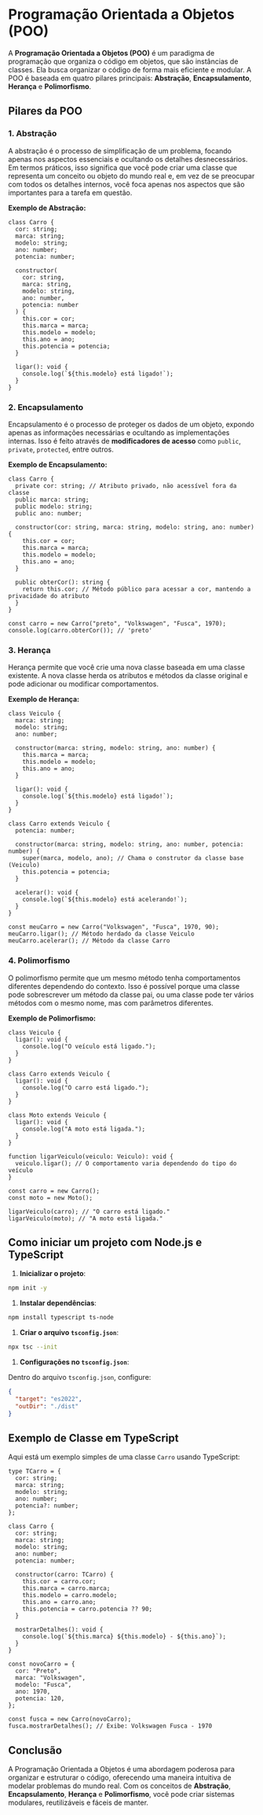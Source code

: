 # Programação Orientada a Objetos (POO)

A **Programação Orientada a Objetos (POO)** é um paradigma de programação que organiza o código em objetos, que são instâncias de classes. Ela busca organizar o código de forma mais eficiente e modular. A POO é baseada em quatro pilares principais: **Abstração**, **Encapsulamento**, **Herança** e **Polimorfismo**.

## Pilares da POO

### 1. **Abstração**

A abstração é o processo de simplificação de um problema, focando apenas nos aspectos essenciais e ocultando os detalhes desnecessários. Em termos práticos, isso significa que você pode criar uma classe que representa um conceito ou objeto do mundo real e, em vez de se preocupar com todos os detalhes internos, você foca apenas nos aspectos que são importantes para a tarefa em questão.

**Exemplo de Abstração:**

```tsx
class Carro {
  cor: string;
  marca: string;
  modelo: string;
  ano: number;
  potencia: number;

  constructor(
    cor: string,
    marca: string,
    modelo: string,
    ano: number,
    potencia: number
  ) {
    this.cor = cor;
    this.marca = marca;
    this.modelo = modelo;
    this.ano = ano;
    this.potencia = potencia;
  }

  ligar(): void {
    console.log(`${this.modelo} está ligado!`);
  }
}
```

### 2. **Encapsulamento**

Encapsulamento é o processo de proteger os dados de um objeto, expondo apenas as informações necessárias e ocultando as implementações internas. Isso é feito através de **modificadores de acesso** como `public`, `private`, `protected`, entre outros.

**Exemplo de Encapsulamento:**

```tsx
class Carro {
  private cor: string; // Atributo privado, não acessível fora da classe
  public marca: string;
  public modelo: string;
  public ano: number;

  constructor(cor: string, marca: string, modelo: string, ano: number) {
    this.cor = cor;
    this.marca = marca;
    this.modelo = modelo;
    this.ano = ano;
  }

  public obterCor(): string {
    return this.cor; // Método público para acessar a cor, mantendo a privacidade do atributo
  }
}

const carro = new Carro("preto", "Volkswagen", "Fusca", 1970);
console.log(carro.obterCor()); // 'preto'
```

### 3. **Herança**

Herança permite que você crie uma nova classe baseada em uma classe existente. A nova classe herda os atributos e métodos da classe original e pode adicionar ou modificar comportamentos.

**Exemplo de Herança:**

```tsx
class Veiculo {
  marca: string;
  modelo: string;
  ano: number;

  constructor(marca: string, modelo: string, ano: number) {
    this.marca = marca;
    this.modelo = modelo;
    this.ano = ano;
  }

  ligar(): void {
    console.log(`${this.modelo} está ligado!`);
  }
}

class Carro extends Veiculo {
  potencia: number;

  constructor(marca: string, modelo: string, ano: number, potencia: number) {
    super(marca, modelo, ano); // Chama o construtor da classe base (Veiculo)
    this.potencia = potencia;
  }

  acelerar(): void {
    console.log(`${this.modelo} está acelerando!`);
  }
}

const meuCarro = new Carro("Volkswagen", "Fusca", 1970, 90);
meuCarro.ligar(); // Método herdado da classe Veiculo
meuCarro.acelerar(); // Método da classe Carro
```

### 4. **Polimorfismo**

O polimorfismo permite que um mesmo método tenha comportamentos diferentes dependendo do contexto. Isso é possível porque uma classe pode sobrescrever um método da classe pai, ou uma classe pode ter vários métodos com o mesmo nome, mas com parâmetros diferentes.

**Exemplo de Polimorfismo:**

```tsx
class Veiculo {
  ligar(): void {
    console.log("O veículo está ligado.");
  }
}

class Carro extends Veiculo {
  ligar(): void {
    console.log("O carro está ligado.");
  }
}

class Moto extends Veiculo {
  ligar(): void {
    console.log("A moto está ligada.");
  }
}

function ligarVeiculo(veiculo: Veiculo): void {
  veiculo.ligar(); // O comportamento varia dependendo do tipo do veículo
}

const carro = new Carro();
const moto = new Moto();

ligarVeiculo(carro); // "O carro está ligado."
ligarVeiculo(moto); // "A moto está ligada."
```

## Como iniciar um projeto com Node.js e TypeScript

1. **Inicializar o projeto**:

```bash
npm init -y

```

1. **Instalar dependências**:

```bash
npm install typescript ts-node

```

1. **Criar o arquivo `tsconfig.json`**:

```bash
npx tsc --init

```

1. **Configurações no `tsconfig.json`**:

Dentro do arquivo `tsconfig.json`, configure:

```json
{
  "target": "es2022",
  "outDir": "./dist"
}
```

## Exemplo de Classe em TypeScript

Aqui está um exemplo simples de uma classe `Carro` usando TypeScript:

```tsx
type TCarro = {
  cor: string;
  marca: string;
  modelo: string;
  ano: number;
  potencia?: number;
};

class Carro {
  cor: string;
  marca: string;
  modelo: string;
  ano: number;
  potencia: number;

  constructor(carro: TCarro) {
    this.cor = carro.cor;
    this.marca = carro.marca;
    this.modelo = carro.modelo;
    this.ano = carro.ano;
    this.potencia = carro.potencia ?? 90;
  }

  mostrarDetalhes(): void {
    console.log(`${this.marca} ${this.modelo} - ${this.ano}`);
  }
}

const novoCarro = {
  cor: "Preto",
  marca: "Volkswagen",
  modelo: "Fusca",
  ano: 1970,
  potencia: 120,
};

const fusca = new Carro(novoCarro);
fusca.mostrarDetalhes(); // Exibe: Volkswagen Fusca - 1970
```

## Conclusão

A Programação Orientada a Objetos é uma abordagem poderosa para organizar e estruturar o código, oferecendo uma maneira intuitiva de modelar problemas do mundo real. Com os conceitos de **Abstração**, **Encapsulamento**, **Herança** e **Polimorfismo**, você pode criar sistemas modulares, reutilizáveis e fáceis de manter.
